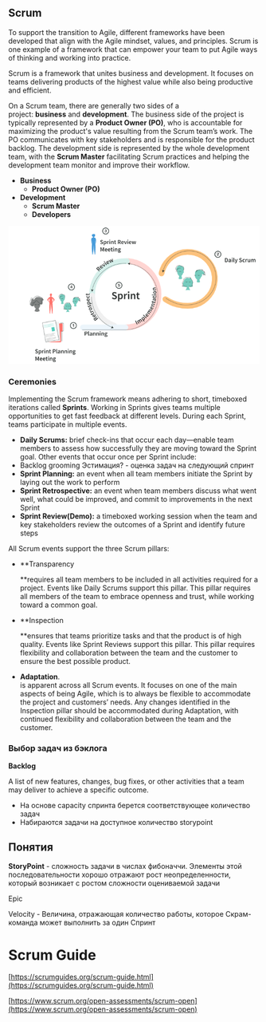 ## **Scrum**

To support the transition to Agile, different frameworks have been developed that align with the Agile mindset, values, and principles. Scrum is one example of a framework that can empower your team to put Agile ways of thinking and working into practice.

Scrum is a framework that unites business and development. It focuses on teams delivering products of the highest value while also being productive and efficient.

On a Scrum team, there are generally two sides of a project: **business** and **development**. The business side of the project is typically represented by a **Product Owner (PO)**, who is accountable for maximizing the product's value resulting from the Scrum team’s work. The PO communicates with key stakeholders and is responsible for the product backlog. The development side is represented by the whole development team, with the **Scrum Master** facilitating Scrum practices and helping the development team monitor and improve their workflow.

- **Business** 
    - **Product Owner (PO)**
- **Development**
    - **Scrum Master**
    - **Developers**

![54.png](../../Software_Architecture/_img/54.png)

### **Ceremonies**

  

Implementing the Scrum framework means adhering to short, timeboxed iterations called **Sprints**. Working in Sprints gives teams multiple opportunities to get fast feedback at different levels. During each Sprint, teams participate in multiple events. 

- **Daily Scrums:** brief check-ins that occur each day—enable team members to assess how successfully they are moving toward the Sprint goal. Other events that occur once per Sprint include:
- Backlog grooming Эстимация? - оценка задач на следующий спринт
- **Sprint Planning:** an event when all team members initiate the Sprint by laying out the work to perform
- **Sprint Retrospective:** an event when team members discuss what went well, what could be improved, and commit to improvements in the next Sprint
- **Sprint Review(Demo):** a timeboxed working session when the team and key stakeholders review the outcomes of a Sprint and identify future steps

All Scrum events support the three Scrum pillars:

- **Transparency  
      
    **requires all team members to be included in all activities required for a project. Events like Daily Scrums support this pillar. This pillar requires all members of the team to embrace openness and trust, while working toward a common goal.
- **Inspection  
      
    **ensures that teams prioritize tasks and that the product is of high quality. Events like Sprint Reviews support this pillar. This pillar requires flexibility and collaboration between the team and the customer to ensure the best possible product.
- **Adaptation**.  
    is apparent across all Scrum events. It focuses on one of the main aspects of being Agile, which is to always be flexible to accommodate the project and customers’ needs. Any changes identified in the Inspection pillar should be accommodated during Adaptation, with continued flexibility and collaboration between the team and the customer.  
    

### **Выбор задач из бэклога**

**Backlog**

A list of new features, changes, bug fixes, or other activities that a team may deliver to achieve a specific outcome.

- На основе capacity спринта берется соответствующее количество задач
- Набираются задачи на доступное количество storypoint

## **Понятия**

**StoryPoint** - сложность задачи в числах фибоначчи. Элементы этой последовательности хорошо отражают рост неопределенности, который возникает с ростом сложности оцениваемой задачи

Epic

Velocity - Величина, отражающая количество работы, которое Скрам-команда может выполнить за один Спринт

# **Scrum Guide**

[https://scrumguides.org/scrum-guide.html](https://scrumguides.org/scrum-guide.html)

[https://www.scrum.org/open-assessments/scrum-open](https://www.scrum.org/open-assessments/scrum-open)